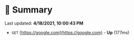 # 📖 Summary
Last updated: **4/18/2021, 10:00:43 PM**

- `GET` [https://google.com](https://google.com) - **Up** (177ms)

